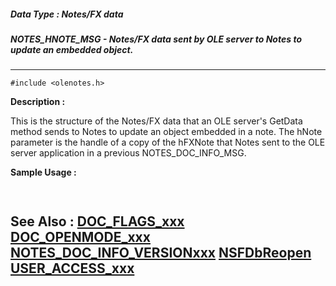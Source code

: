 ##### Data Type : Notes/FX data
##### NOTES_HNOTE_MSG - Notes/FX data sent by  OLE server to Notes to update an embedded object.
---
```
#include <olenotes.h>
```
**Description :**

This is the structure of the Notes/FX data that an OLE server's GetData method 
sends to Notes to update an object embedded in a note. The hNote parameter is 
the handle of a copy of the hFXNote that Notes sent to the OLE server 
application in a previous NOTES_DOC_INFO_MSG.

**Sample Usage :**
```
 
```
**See Also :**
[DOC_FLAGS_xxx](/reference/Symb/DOC_FLAGS_xxx)
[DOC_OPENMODE_xxx](/reference/Symb/DOC_OPENMODE_xxx)
[NOTES_DOC_INFO_VERSIONxxx](/reference/Symb/NOTES_DOC_INFO_VERSIONxxx)
[NSFDbReopen](/reference/Func/NSFDbReopen)
[USER_ACCESS_xxx](/reference/Symb/USER_ACCESS_xxx)
---
